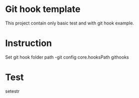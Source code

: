 
# Git hook template
This project contain only basic test and with git hook example.

# Instruction
Set git hook folder path
-git config core.hooksPath githooks

# Test
setestr